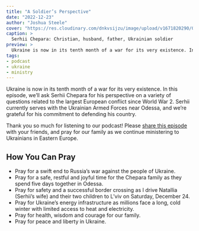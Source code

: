 ```yaml
---
title: "A Soldier’s Perspective"
date: "2022-12-23"
author: "Joshua Steele"
cover: "https://res.cloudinary.com/dnkvsijzu/image/upload/v1671820290/OFReport/2022-12-23-soldiers-perspective/serhii-soldier-protrait_ldygcl.jpg"
caption: >
  Serhii Chepara: Christian, husband, father, Ukrainian soldier
preview: >
  Ukraine is now in its tenth month of a war for its very existence. In this episode, we’ll ask Serhii Chepara for his perspective on a variety of questions related to the largest European conflict since World War 2. Serhii currently serves with the Ukrainian Armed Forces near Odessa, and we’re grateful for his commitment to defending his country.
tags:
- podcast
- ukraine
- ministry
---
```


Ukraine is now in its tenth month of a war for its very existence. In this episode, we’ll ask Serhii Chepara for his perspective on a variety of questions related to the largest European conflict since World War 2. Serhii currently serves with the Ukrainian Armed Forces near Odessa, and we’re grateful for his commitment to defending his country.

Thank you so much for listening to our podcast! Please [share this episode](https://podcasts.apple.com/us/podcast/journey-to-ukraine/id1613710582) with your friends, and pray for our family as we continue ministering to Ukrainians in Eastern Europe.

<article-spacer />

<div id="buzzsprout-player-11924560"></div><script src="https://www.buzzsprout.com/1953515/11924560-a-soldier-s-perspective.js?container_id=buzzsprout-player-11924560&player=small" type="text/javascript" charset="utf-8"></script>

## How You Can Pray
* Pray for a swift end to Russia’s war against the people of Ukraine.
* Pray for a safe, restful and joyful time for the Chepara family as they spend five days together in Odessa.
* Pray for safety and a successful border crossing as I drive Natallia (Serhii’s wife) and their two children to L’viv on Saturday, December 24.
* Pray for Ukraine’s energy infrastructure as millions face a long, cold winter with limited access to heat and electricity.
* Pray for health, wisdom and courage for our family.
* Pray for peace and liberty in Ukraine.
 

<article-callout content="Keep scrolling for a few photos of the Chepara family..." />

<article-image publicId="OFReport/2022-12-23-soldiers-perspective/photo_2022-12-22_23.52.49_it6kts" height="768" caption="Serhii’s wife, Natallia, has been living for many months in Germany with their two children. As of this writing, their family has not been together in six months." />

<article-image publicId="OFReport/2022-12-23-soldiers-perspective/photo_2022-12-22_23.53.23_lkxz5x" height="768" caption="Serhii’s son Julian and daughter Frantsishka" />

<article-image publicId="OFReport/2022-12-23-soldiers-perspective/photo_2022-12-22_23.53.15_oygmlw" height="768" caption="“We’re coming to see you, Daddy!” ❤️" />

